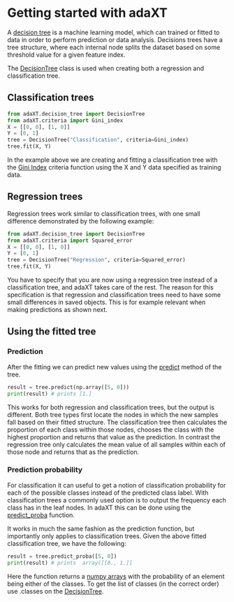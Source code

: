 # Getting started with adaXT

A [decision tree](https://en.wikipedia.org/wiki/Decision_tree) is a machine
learning model, which can trained or fitted to data in order to perform
prediction or data analysis. Decisions trees have a tree structure, where each
internal node splits the dataset based on some threshold value for a given
feature index.

The [DecisionTree](../api_docs/DecisionTree.md) class is used when creating both
a regression and classification tree.

## Classification trees

```py
from adaXT.decision_tree import DecisionTree
from adaXT.criteria import Gini_index
X = [[0, 0], [1, 0]]
Y = [0, 1]
tree = DecisionTree("Classification", criteria=Gini_index)
tree.fit(X, Y)
```

In the example above we are creating and fitting a classification tree with the
[Gini Index](../api_docs/Criteria.md#adaXT.criteria.criteria.Gini_index)
criteria function using the X and Y data specified as training data.

## Regression trees

Regression trees work similar to classification trees, with one small difference
demonstrated by the following example:

```py
from adaXT.decision_tree import DecisionTree
from adaXT.criteria import Squared_error
X = [[0, 0], [1, 0]]
Y = [0, 1]
tree = DecisionTree("Regression", criteria=Squared_error)
tree.fit(X, Y)
```

You have to specify that you are now using a regression tree instead of a
classification tree, and adaXT takes care of the rest. The reason for this
specification is that regression and classification trees need to have some
small differences in saved objects. This is for example relevant when making
predictions as shown next.

## Using the fitted tree

### Prediction

After the fitting we can predict new values using the
[predict](../api_docs/DecisionTree.md#adaXT.decision_tree.DecisionTree.DecisionTree.predict)
method of the tree.

```py
result = tree.predict(np.array([5, 0]))
print(result) # prints [1.]
```

This works for both regression and classification trees, but the output is
different. Both tree types first locate the nodes in which the new samples fall
based on their fitted structure. The classification tree then calculates the
proportion of each class within those nodes, chooses the class with the highest
proportion and returns that value as the prediction. In contrast the regression
tree only calculates the mean value of all samples within each of those node and
returns that as the prediction.

### Prediction probability

For classification it can useful to get a notion of classification probability
for each of the possible classes instead of the predicted class label. With
classification trees a commonly used option is to output the frequency each
class has in the leaf nodes. In adaXT this can be done using the
[predict_proba](../api_docs/DecisionTree.md#adaXT.decision_tree.DecisionTree.DecisionTree.predict_proba)
function.

It works in much the same fashion as the prediction function, but importantly
only applies to classification trees. Given the above fitted classification
tree, we have the following:

```py
result = tree.predict_proba([5, 0])
print(result) # prints  array([[0., 1.]]
```

Here the function returns a
[numpy arrays](https://numpy.org/doc/stable/reference/generated/numpy.array.html)
with the probability of an element being either of the classes. To get the list
of classes (in the correct order) use .classes on the
[DecisionTree](../api_docs/DecisionTree.md).
